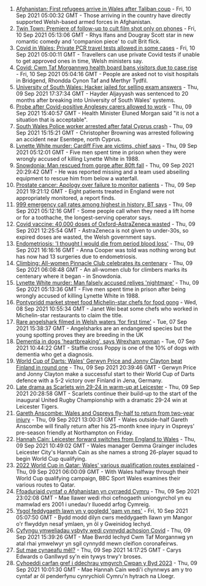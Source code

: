 1. [Afghanistan: First refugees arrive in Wales after Taliban coup](https://www.bbc.co.uk/news/uk-wales-58510294?at_medium=RSS&at_campaign=KARANGA) - Fri, 10 Sep 2021 05:00:32 GMT - Those arriving in the country have directly supported Welsh-based armed forces in Afghanistan.
2. [Twin Town: Premiere of follow-up to cult film shot only on phones](https://www.bbc.co.uk/news/uk-wales-58504522?at_medium=RSS&at_campaign=KARANGA) - Fri, 10 Sep 2021 05:13:06 GMT - Rhys Ifans and Dougray Scott star in new romantic comedy and 'companion piece' to cult Brit flick.
3. [Covid in Wales: Private PCR travel tests allowed in some cases](https://www.bbc.co.uk/news/uk-wales-politics-58501898?at_medium=RSS&at_campaign=KARANGA) - Fri, 10 Sep 2021 05:00:11 GMT - Travellers can use private Covid tests if unable to get approved ones in time, Welsh ministers say.
4. [Covid: Cwm Taf Morgannwg health board bans visitors due to case rise](https://www.bbc.co.uk/news/uk-wales-58506230?at_medium=RSS&at_campaign=KARANGA) - Fri, 10 Sep 2021 05:04:16 GMT - People are asked not to visit hospitals in Bridgend, Rhondda Cynon Taf and Merthyr Tydfil.
5. [University of South Wales: Hacker jailed for selling exam answers](https://www.bbc.co.uk/news/uk-wales-58502963?at_medium=RSS&at_campaign=KARANGA) - Thu, 09 Sep 2021 17:37:34 GMT - Hayder Aljayyash was sentenced to 20 months after breaking into University of South Wales' systems.
6. [Probe after Covid-positive Anglesey carers allowed to work](https://www.bbc.co.uk/news/uk-wales-58506228?at_medium=RSS&at_campaign=KARANGA) - Thu, 09 Sep 2021 15:40:57 GMT - Health Minister Eluned Morgan said "it is not a situation that is acceptable".
7. [South Wales Police worker arrested after fatal Cyprus crash](https://www.bbc.co.uk/news/uk-wales-58502962?at_medium=RSS&at_campaign=KARANGA) - Thu, 09 Sep 2021 15:15:21 GMT - Christopher Browning was arrested following an accident near Esentepe, north Cyprus.
8. [Lynette White murder: Cardiff Five are victims, chief says](https://www.bbc.co.uk/news/uk-wales-58490038?at_medium=RSS&at_campaign=KARANGA) - Thu, 09 Sep 2021 05:12:01 GMT - Five men spent time in prison when they were wrongly accused of killing Lynette White in 1988.
9. [Snowdonia: Man rescued from gorge after 80ft fall](https://www.bbc.co.uk/news/uk-wales-58507015?at_medium=RSS&at_campaign=KARANGA) - Thu, 09 Sep 2021 20:29:42 GMT - He was reported missing and a team used abseiling equipment to rescue him from below a waterfall.
10. [Prostate cancer: Apology over failure to monitor patients](https://www.bbc.co.uk/news/uk-wales-58498130?at_medium=RSS&at_campaign=KARANGA) - Thu, 09 Sep 2021 19:21:12 GMT - Eight patients treated in England were not appropriately monitored, a report finds.
11. [999 emergency call rates among highest in history, BT says](https://www.bbc.co.uk/news/uk-wales-58491004?at_medium=RSS&at_campaign=KARANGA) - Thu, 09 Sep 2021 05:12:16 GMT - Some people call when they need a lift home or for a toothache, the longest-serving operator says.
12. [Covid vaccine: 40,000 doses of Oxford-AstraZeneca wasted](https://www.bbc.co.uk/news/uk-wales-58501218?at_medium=RSS&at_campaign=KARANGA) - Thu, 09 Sep 2021 12:25:54 GMT - AstraZeneca is not given to under-30s, so expired doses are wasted, the Welsh government says.
13. [Endometriosis: 'I thought I would die from period blood loss'](https://www.bbc.co.uk/news/uk-wales-58506814?at_medium=RSS&at_campaign=KARANGA) - Thu, 09 Sep 2021 16:16:16 GMT - Anna Cooper was told was nothing wrong but has now had 13 surgeries due to endometriosis.
14. [Climbing: All-women Pinnacle Club celebrates its centenary](https://www.bbc.co.uk/news/uk-wales-58496185?at_medium=RSS&at_campaign=KARANGA) - Thu, 09 Sep 2021 06:08:48 GMT - An all-women club for climbers marks its centenary where it began - in Snowdonia.
15. [Lynette White murder: Man falsely accused relives 'nightmare'](https://www.bbc.co.uk/news/uk-wales-58493595?at_medium=RSS&at_campaign=KARANGA) - Thu, 09 Sep 2021 05:13:36 GMT - Five men spent time in prison after being wrongly accused of killing Lynette White in 1988.
16. [Pontypridd market street food Michelin-star chefs for food gong](https://www.bbc.co.uk/news/uk-wales-58487867?at_medium=RSS&at_campaign=KARANGA) - Wed, 08 Sep 2021 10:55:34 GMT - Janet Wei beat some chefs who worked in Michelin-star restaurants to claim the title.
17. [Rare angelshark filmed in Welsh waters 'for first time'](https://www.bbc.co.uk/news/uk-wales-58479544?at_medium=RSS&at_campaign=KARANGA) - Tue, 07 Sep 2021 15:38:37 GMT - Angelsharks are an endangered species but the young spotting proves they are breeding in the UK
18. [Dementia in dogs 'heartbreaking', says Wrexham woman](https://www.bbc.co.uk/news/uk-wales-58470012?at_medium=RSS&at_campaign=KARANGA) - Tue, 07 Sep 2021 10:44:22 GMT - Staffie cross Poppy is one of the 10% of dogs with dementia who get a diagnosis.
19. [World Cup of Darts: Wales' Gerwyn Price and Jonny Clayton beat Finland in round one](https://www.bbc.co.uk/sport/darts/58479355?at_medium=RSS&at_campaign=KARANGA) - Thu, 09 Sep 2021 20:39:46 GMT - Gerwyn Price and Jonny Clayton make a successful start to their World Cup of Darts defence with a 5-2 victory over Finland in Jena, Germany.
20. [Late drama as Scarlets win 29-24 in warm-up at Leicester](https://www.bbc.co.uk/sport/rugby-union/58506819?at_medium=RSS&at_campaign=KARANGA) - Thu, 09 Sep 2021 20:28:58 GMT - Scarlets continue their build-up to the start of the inaugural United Rugby Championship with a dramatic 29-24 win at Leicester Tigers.
21. [Gareth Anscombe: Wales and Ospreys fly-half to return from two-year injury](https://www.bbc.co.uk/sport/rugby-union/58503832?at_medium=RSS&at_campaign=KARANGA) - Thu, 09 Sep 2021 13:00:31 GMT - Wales outside-half Gareth Anscombe will finally return after his 25-month knee injury in Ospreys' pre-season friendly at Northampton on Friday.
22. [Hannah Cain: Leicester forward switches from England to Wales](https://www.bbc.co.uk/sport/football/58491857?at_medium=RSS&at_campaign=KARANGA) - Thu, 09 Sep 2021 10:49:02 GMT - Wales manager Gemma Grainger includes Leicester City's Hannah Cain as she names a strong 26-player squad to begin World Cup qualifying.
23. [2022 World Cup in Qatar: Wales' various qualification routes explained](https://www.bbc.co.uk/sport/football/58463435?at_medium=RSS&at_campaign=KARANGA) - Thu, 09 Sep 2021 06:00:09 GMT - With Wales halfway through their World Cup qualifying campaign, BBC Sport Wales examines their various routes to Qatar.
24. [Ffoaduriaid cyntaf o Afghanistan yn cyrraedd Cymru](https://www.bbc.co.uk/newyddion/58505064?at_medium=RSS&at_campaign=KARANGA) - Thu, 09 Sep 2021 23:02:08 GMT - Mae llawer wedi rhoi cefnogaeth uniongyrchol yn eu mamwlad ers 2001 i unedau'r lluoedd arfog Cymreig.
25. [Ysgol feddygaeth lawn yn y gogledd 'gam yn nes'](https://www.bbc.co.uk/newyddion/58509587?at_medium=RSS&at_campaign=KARANGA) - Fri, 10 Sep 2021 05:07:50 GMT - Bydd modd dilyn cwrs meddygaeth llawn ym Mangor o'r flwyddyn nesaf ymlaen, yn ôl y Gweinidog Iechyd.
26. [Cyfyngu ymweliadau ysbyty wedi cynnydd achosion Covid](https://www.bbc.co.uk/newyddion/58493886?at_medium=RSS&at_campaign=KARANGA) - Thu, 09 Sep 2021 15:39:26 GMT - Mae Bwrdd Iechyd Cwm Taf Morgannwg yn atal rhai ymwelwyr yn sgil cynnydd mewn cleifion coronafeirws.
27. [Sut mae cynaeafu mêl?](https://www.bbc.co.uk/newyddion/58502547?at_medium=RSS&at_campaign=KARANGA) - Thu, 09 Sep 2021 14:17:25 GMT - Carys Edwards o Ganllwyd sy'n ein tywys trwy'r broses.
28. [Cyhoeddi carfan gref i ddechrau ymgyrch Cwpan y Byd 2023](https://www.bbc.co.uk/newyddion/58500097?at_medium=RSS&at_campaign=KARANGA) - Thu, 09 Sep 2021 10:01:30 GMT - Mae Hannah Cain wedi'i chynnwys am y tro cyntaf ar ôl penderfynu cynrychioli Cymru'n hytrach na Lloegr.
